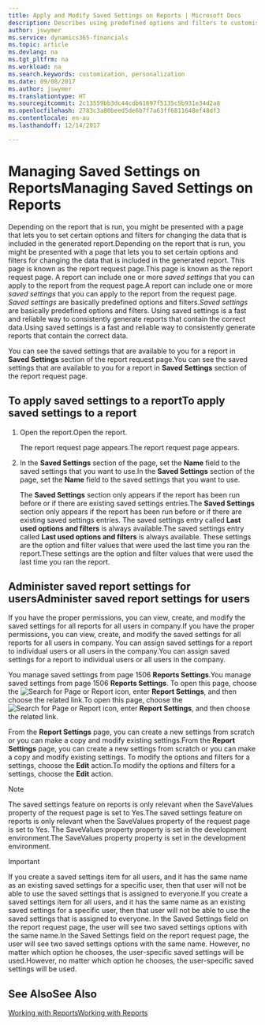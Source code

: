 ```yaml
---
title: Apply and Modify Saved Settings on Reports | Microsoft Docs
description: Describes using predefined options and filters to customise a report, and to generate the correct data.
author: jswymer
ms.service: dynamics365-financials
ms.topic: article
ms.devlang: na
ms.tgt_pltfrm: na
ms.workload: na
ms.search.keywords: customization, personalization
ms.date: 09/08/2017
ms.author: jswymer
ms.translationtype: HT
ms.sourcegitcommit: 2c13559bb3dc44cdb61697f5135c5b931e34d2a8
ms.openlocfilehash: 2783c3a80beed5de6b7f7a63ff6811648ef48df3
ms.contentlocale: en-au
ms.lasthandoff: 12/14/2017

---
```

# <a name="managing-saved-settings-on-reports"></a><span data-ttu-id="417cb-103">Managing Saved Settings on Reports</span><span class="sxs-lookup"><span data-stu-id="417cb-103">Managing Saved Settings on Reports</span></span>
<span data-ttu-id="417cb-104">Depending on the report that is run, you might be presented with a page that lets you to set certain options and filters for changing the data that is included in the generated report.</span><span class="sxs-lookup"><span data-stu-id="417cb-104">Depending on the report that is run, you might be presented with a page that lets you to set certain options and filters for changing the data that is included in the generated report.</span></span> <span data-ttu-id="417cb-105">This page is known as the report request page.</span><span class="sxs-lookup"><span data-stu-id="417cb-105">This page is known as the report request page.</span></span> <span data-ttu-id="417cb-106">A report can include one or more *saved settings* that you can apply to the report from the request page.</span><span class="sxs-lookup"><span data-stu-id="417cb-106">A report can include one or more *saved settings* that you can apply to the report from the request page.</span></span> <span data-ttu-id="417cb-107">*Saved settings* are basically predefined options and filters.</span><span class="sxs-lookup"><span data-stu-id="417cb-107">*Saved settings* are basically predefined options and filters.</span></span> <span data-ttu-id="417cb-108">Using saved settings is a fast and reliable way to consistently generate reports that contain the correct data.</span><span class="sxs-lookup"><span data-stu-id="417cb-108">Using saved settings is a fast and reliable way to consistently generate reports that contain the correct data.</span></span>

<span data-ttu-id="417cb-109">You can see the saved settings that are available to you for a report in **Saved Settings** section of the report request page.</span><span class="sxs-lookup"><span data-stu-id="417cb-109">You can see the saved settings that are available to you for a report in **Saved Settings** section of the report request page.</span></span>  

## <a name="to-apply-saved-settings-to-a-report"></a><span data-ttu-id="417cb-110">To apply saved settings to a report</span><span class="sxs-lookup"><span data-stu-id="417cb-110">To apply saved settings to a report</span></span>
1. <span data-ttu-id="417cb-111">Open the report.</span><span class="sxs-lookup"><span data-stu-id="417cb-111">Open the report.</span></span>

   <span data-ttu-id="417cb-112">The report request page appears.</span><span class="sxs-lookup"><span data-stu-id="417cb-112">The report request page appears.</span></span>    
2. <span data-ttu-id="417cb-113">In the **Saved Settings** section of the page, set the **Name** field  to the saved settings that you want to use.</span><span class="sxs-lookup"><span data-stu-id="417cb-113">In the **Saved Settings** section of the page, set the **Name** field  to the saved settings that you want to use.</span></span>

   <span data-ttu-id="417cb-114">The **Saved Settings** section only appears if the report has been run before or if there are existing saved settings entries.</span><span class="sxs-lookup"><span data-stu-id="417cb-114">The **Saved Settings** section only appears if the report has been run before or if there are existing saved settings entries.</span></span> <span data-ttu-id="417cb-115">The saved settings entry called **Last used options and filters** is always available.</span><span class="sxs-lookup"><span data-stu-id="417cb-115">The saved settings entry called **Last used options and filters** is always available.</span></span> <span data-ttu-id="417cb-116">These settings are the option and filter values that were used the last time you ran the report.</span><span class="sxs-lookup"><span data-stu-id="417cb-116">These settings are the option and filter values that were used the last time you ran the report.</span></span>

## <a name="administer-saved-report-settings-for-users"></a><span data-ttu-id="417cb-117">Administer saved report settings for users</span><span class="sxs-lookup"><span data-stu-id="417cb-117">Administer saved report settings for users</span></span>
<span data-ttu-id="417cb-118">If you have the proper permissions, you can view, create, and modify the saved settings for all reports for all users in company.</span><span class="sxs-lookup"><span data-stu-id="417cb-118">If you have the proper permissions, you can view, create, and modify the saved settings for all reports for all users in company.</span></span> <span data-ttu-id="417cb-119">You can assign saved settings for a report to individual users or all users in the company.</span><span class="sxs-lookup"><span data-stu-id="417cb-119">You can assign saved settings for a report to individual users or all users in the company.</span></span>

<span data-ttu-id="417cb-120">You manage saved settings from page 1506 **Reports Settings**.</span><span class="sxs-lookup"><span data-stu-id="417cb-120">You manage saved settings from page 1506 **Reports Settings**.</span></span> <span data-ttu-id="417cb-121">To open this page, choose the ![Search for Page or Report](media/ui-search/search_small.png "Search for Page or Report icon") icon, enter **Report Settings**, and then choose the related link.</span><span class="sxs-lookup"><span data-stu-id="417cb-121">To open this page, choose the ![Search for Page or Report](media/ui-search/search_small.png "Search for Page or Report icon") icon, enter **Report Settings**, and then choose the related link.</span></span>

<span data-ttu-id="417cb-122">From the **Report Settings** page, you can create a new settings from scratch or you can make a copy and modify existing settings.</span><span class="sxs-lookup"><span data-stu-id="417cb-122">From the **Report Settings** page, you can create a new settings from scratch or you can make a copy and modify existing settings.</span></span> <span data-ttu-id="417cb-123">To modify the options and filters for a settings, choose the **Edit** action.</span><span class="sxs-lookup"><span data-stu-id="417cb-123">To modify the options and filters for a settings, choose the **Edit** action.</span></span>

> [!NOTE]
> <span data-ttu-id="417cb-124">The saved settings feature on reports is only relevant when the SaveValues property of the request page is set to Yes.</span><span class="sxs-lookup"><span data-stu-id="417cb-124">The saved settings feature on reports is only relevant when the SaveValues property of the request page is set to Yes.</span></span> <span data-ttu-id="417cb-125">The SaveValues property property is set in the development environment.</span><span class="sxs-lookup"><span data-stu-id="417cb-125">The SaveValues property property is set in the development environment.</span></span>  

> [!Important]
> <span data-ttu-id="417cb-126">If you create a saved settings item for all users, and it has the same name as an existing saved settings for a specific user, then that user will not be able to use the saved settings that is assigned to everyone.</span><span class="sxs-lookup"><span data-stu-id="417cb-126">If you create a saved settings item for all users, and it has the same name as an existing saved settings for a specific user, then that user will not be able to use the saved settings that is assigned to everyone.</span></span>  <span data-ttu-id="417cb-127">In the Saved Settings field on the report request page, the user will see two saved settings options with the same name.</span><span class="sxs-lookup"><span data-stu-id="417cb-127">In the Saved Settings field on the report request page, the user will see two saved settings options with the same name.</span></span> <span data-ttu-id="417cb-128">However, no matter which option he chooses, the user-specific saved settings will be used.</span><span class="sxs-lookup"><span data-stu-id="417cb-128">However, no matter which option he chooses, the user-specific saved settings will be used.</span></span>

## <a name="see-also"></a><span data-ttu-id="417cb-129">See Also</span><span class="sxs-lookup"><span data-stu-id="417cb-129">See Also</span></span>
[<span data-ttu-id="417cb-130">Working with Reports</span><span class="sxs-lookup"><span data-stu-id="417cb-130">Working with Reports</span></span>](ui-work-report.md)  

